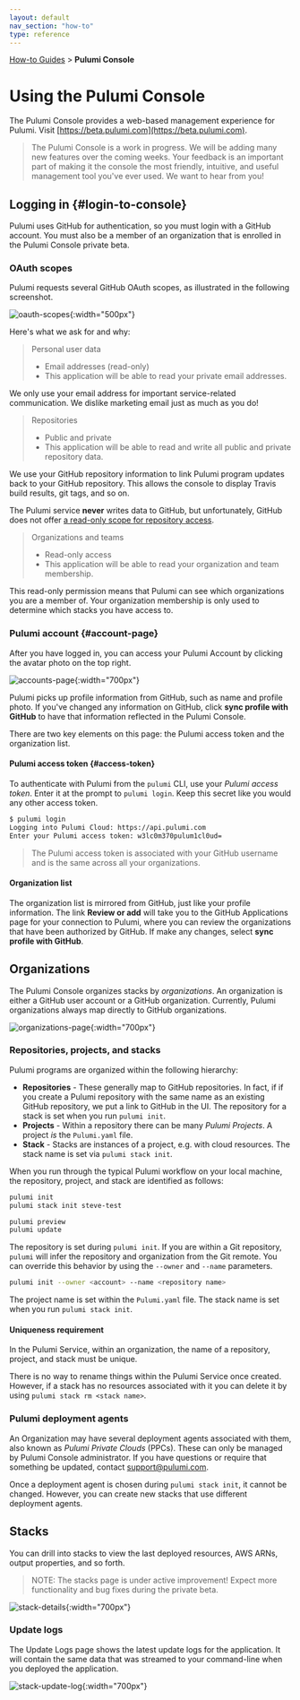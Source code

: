 ```yaml
---
layout: default 
nav_section: "how-to"
type: reference
---
```


<p><a href="/how-to">How-to Guides</a> &gt; <b>Pulumi Console</b></p>

# Using the Pulumi Console

The Pulumi Console provides a web-based management experience for Pulumi. Visit [https://beta.pulumi.com](https://beta.pulumi.com).

> The Pulumi Console is a work in progress. We will be adding many new features over the coming weeks. Your feedback is an important part of making it the console the most friendly, intuitive, and useful management tool you've ever used. We want to hear from you!

## Logging in {#login-to-console}

Pulumi uses GitHub for authentication, so you must login with a GitHub account. You must also be a member of an organization that is enrolled in the Pulumi Console private beta.

### OAuth scopes

Pulumi requests several GitHub OAuth scopes, as illustrated in the following screenshot. 

![oauth-scopes](/images/docs-console/02-oauth.png){:width="500px"}

Here's what we ask for and why:

> Personal user data
> - Email addresses (read-only)
> - This application will be able to read your private email addresses.

We only use your email address for important service-related communication. We dislike marketing email just as much as you do!

> Repositories
> - Public and private
> - This application will be able to read and write all public and private repository data.

We use your GitHub repository information to link Pulumi program updates back to your GitHub repository. This allows the console to display Travis build results, git tags, and so on.

The Pulumi service **never** writes data to GitHub, but unfortunately, GitHub does not offer [a read-only scope for repository access](https://developer.github.com/apps/building-integrations/setting-up-and-registering-oauth-apps/about-scopes-for-oauth-apps/). 

> Organizations and teams
> - Read-only access
> - This application will be able to read your organization and team membership.

This read-only permission means that Pulumi can see which organizations you are a member of. Your organization membership is only used to determine which stacks you have access to.

### Pulumi account {#account-page}

After you have logged in, you can access your Pulumi Account by clicking the avatar photo on the
top right.

![accounts-page](/images/docs-console/03-account-page.png){:width="700px"}

Pulumi picks up profile information from GitHub, such as name and profile photo. If you've changed any information on GitHub, click **sync profile with GitHub** to have that information reflected in the Pulumi Console.

There are two key elements on this page: the Pulumi access token and the organization list.

#### Pulumi access token {#access-token}

To authenticate with Pulumi from the `pulumi` CLI, use your _Pulumi access token_. Enter it at the prompt to `pulumi login`. Keep this secret like you would any other access token.

```bash
$ pulumi login
Logging into Pulumi Cloud: https://api.pulumi.com
Enter your Pulumi access token: w3lc0m370pulum1cl0ud=
```

> The Pulumi access token is associated with your GitHub username and is the same across all your organizations.

#### Organization list

The organization list is mirrored from GitHub, just like your profile information. The link **Review or add** will take you to the GitHub Applications page for your connection to Pulumi, where you can review the organizations that have been authorized by GitHub. If make any changes, select **sync profile with GitHub**.

## Organizations

The Pulumi Console organizes stacks by *organizations*. An organization is either a GitHub user account or a GitHub organization. Currently, Pulumi organizations always map directly to GitHub organizations.

![organizations-page](/images/docs-console/04-orgs-list.png){:width="700px"}

### Repositories, projects, and stacks

Pulumi programs are organized within the following hierarchy:

* **Repositories** - These generally map to GitHub repositories. In fact, if
  if you create a Pulumi repository with the same name as an existing GitHub
  repository, we put a link to GitHub in the UI. The repository for a stack
  is set when you run `pulumi init`.
* **Projects** - Within a repository there can be many _Pulumi Projects_.
  A project _is_ the `Pulumi.yaml` file.
* **Stack** - Stacks are instances of a project, e.g. with cloud resources.
  The stack name is set via `pulumi stack init`.

When you run through the typical Pulumi workflow on your local machine, the
repository, project, and stack are identified as follows:

```bash
pulumi init
pulumi stack init steve-test

pulumi preview
pulumi update
```

The repository is set during `pulumi init`. If you are within a Git repository,
`pulumi` will infer the repository and organization from the Git remote. You
can override this behavior by using the `--owner` and `--name` parameters.

```bash
pulumi init --owner <account> --name <repository name>
```

The project name is set within the `Pulumi.yaml` file. The stack name is set when you run
`pulumi stack init`.

#### Uniqueness requirement

In the Pulumi Service, within an organization, the name of a repository, project, and stack must be
unique.

There is no way to rename things within the Pulumi Service once created. However, if a stack has no
resources associated with it you can delete it by using `pulumi stack rm <stack name>`.

### Pulumi deployment agents

An Organization may have several deployment agents associated with them, also known as _Pulumi Private Clouds_ (PPCs). These can only be managed by Pulumi Console administrator. If you have questions or require that something be updated, contact [support@pulumi.com](mailto:support@pulumi.com).

Once a deployment agent is chosen during `pulumi stack init`, it cannot be changed. However, you can create new stacks that use different deployment agents.

## Stacks

You can drill into stacks to view the last deployed resources, AWS ARNs, output properties, and so forth.

> NOTE: The stacks page is under active improvement! Expect more functionality and bug fixes during the private beta.

![stack-details](/images/docs-console/06-stack-details.png){:width="700px"}

### Update logs

The Update Logs page shows the latest update logs for the application. It will contain the same
data that was streamed to your command-line when you deployed the application.

![stack-update-log](/images/docs-console/07-stack-update-log.png){:width="700px"}